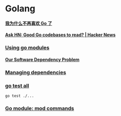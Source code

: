# Golang

#### [我为什么不再喜欢 Go 了](https://ipotato.me/article/69)

#### [Ask HN: Good Go codebases to read? | Hacker News](https://news.ycombinator.com/item?id=14462125)

### [Using go modules](https://go.dev/blog/using-go-modules)

#### [Our Software Dependency Problem](https://research.swtch.com/deps)

### [Managing dependencies](https://golang.org/doc/modules/managing-dependencies)

### [go test all](https://stackoverflow.com/a/21725603)

```shell
go test ./...
```

### [Go module: mod commands](https://golang.org/ref/mod#mod-commands)
